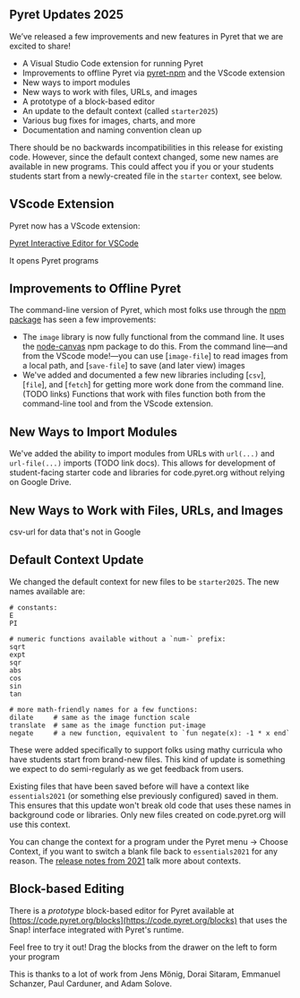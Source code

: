 ## Pyret Updates 2025

We’ve released a few improvements and new features in Pyret that we are
excited to share!

- A Visual Studio Code extension for running Pyret
- Improvements to offline Pyret via [pyret-npm](https://www.npmjs.com/package/pyret-npm) and the VScode extension
- New ways to import modules
- New ways to work with files, URLs, and images
- A prototype of a block-based editor
- An update to the default context (called `starter2025`)
- Various bug fixes for images, charts, and more
- Documentation and naming convention clean up

There should be no backwards incompatibilities in this release for existing
code. However, since the default context changed, some new names are available
in new programs. This could affect you if you or your students students start
from a newly-created file in the `starter` context, see below.

## VScode Extension

Pyret now has a VScode extension:

[Pyret Interactive Editor for VSCode](https://marketplace.visualstudio.com/items?itemName=PyretProgrammingLanguage.pyret-parley)

It opens Pyret programs

## Improvements to Offline Pyret

The command-line version of Pyret, which most folks use through the [npm
package](FILL) has seen a few improvements:

- The `image` library is now fully functional from the command line. It uses
  the [node-canvas](FILL) npm package to do this. From the command line—and
  from the VScode mode!—you can use [`image-file`] to read images from a local
  path, and [`save-file`] to save (and later view) images
- We've added and documented a few new libraries including [`csv`], [`file`],
  and [`fetch`] for getting more work done from the command line. (TODO links)
  Functions that work with files function both from the command-line tool and
  from the VScode extension.

## New Ways to Import Modules

We've added the ability to import modules from URLs with `url(...)` and
`url-file(...)` imports (TODO link docs). This allows for development of
student-facing starter code and libraries for code.pyret.org without relying on
Google Drive.

## New Ways to Work with Files, URLs, and Images

csv-url for data that's not in Google

## Default Context Update

We changed the default context for new files to be `starter2025`. The new names
available are:

```
# constants:
E
PI

# numeric functions available without a `num-` prefix:
sqrt
expt
sqr
abs
cos
sin
tan

# more math-friendly names for a few functions:
dilate     # same as the image function scale
translate  # same as the image function put-image
negate     # a new function, equivalent to `fun negate(x): -1 * x end`
```

These were added specifically to support folks using mathy curricula who have
students start from brand-new files. This kind of update is something we expect
to do semi-regularly as we get feedback from users.

Existing files that have been saved before will have a context like
`essentials2021` (or something else previously configured) saved in them. This
ensures that this update won't break old code that uses these names in
background code or libraries. Only new files created on code.pyret.org will use
this context.

You can change the context for a program under the Pyret menu -> Choose
Context, if you want to switch a blank file back to `essentials2021` for any
reason. The [release notes from 2021](./summer-2021.html) talk more about
contexts.

## Block-based Editing

There is a _prototype_ block-based editor for Pyret available at
[https://code.pyret.org/blocks](https://code.pyret.org/blocks) that uses the
Snap! interface integrated with Pyret's runtime.

Feel free to try it out! Drag the blocks from the drawer on the left to form
your program

This is thanks to a lot of work from Jens Mönig, Dorai Sitaram, Emmanuel
Schanzer, Paul Carduner, and Adam Solove.
